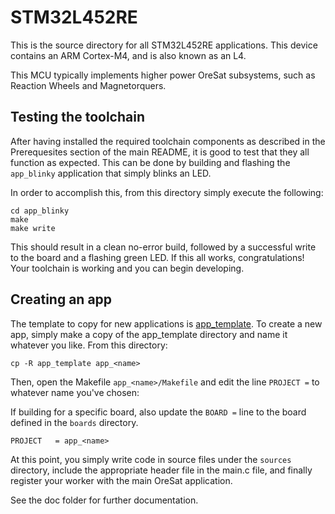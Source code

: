 # STM32L452RE

This is the source directory for all STM32L452RE applications.
This device contains an ARM Cortex-M4, and is also known as an L4.

This MCU typically implements higher power OreSat subsystems,
such as Reaction Wheels and Magnetorquers.

## Testing the toolchain
After having installed the required toolchain components as described in
the Prerequesites section of the main README, it is good to test that
they all function as expected. This can be done by building and flashing
the `app_blinky` application that simply blinks an LED.

In order to accomplish this, from this directory simply execute the
following:

```
cd app_blinky
make
make write
```
This should result in a clean no-error build, followed by a successful
write to the board and a flashing green LED. If this all works,
congratulations! Your toolchain is working and you can begin developing.

## Creating an app
The template to copy for new applications is [app_template](app_template).
To create a new app, simply make a copy of the app_template directory
and name it whatever you like. From this directory:

```
cp -R app_template app_<name>
```

Then, open the Makefile `app_<name>/Makefile` and edit the line `PROJECT =` to whatever name
you've chosen:

If building for a specific board, also update the `BOARD =` line to the
board defined in the `boards` directory.
```
PROJECT   = app_<name>
```

At this point, you simply write code in source files under the `sources`
directory, include the appropriate header file in the main.c file,
and finally register your worker with the main OreSat application.

See the doc folder for further documentation.
